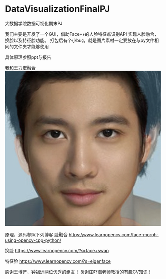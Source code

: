 # DataVisualizationFinalPJ
大数据学院数据可视化期末PJ

我们主要是开发了一个GUI，借助Face++的人脸特征点识别API
实现人脸融合，换脸以及特征脸功能。
打包后有个小bug，就是图片素材一定要放在与py文件相同的文件夹才能够使用

具体原理参照ppt与报告


我和王力宏融合
![image](https://github.com/AlexanderChiuluvB/DataVisualizationFinalPJ/blob/master/alpha.png)


原理，源码参照下列博客
脸融合
https://www.learnopencv.com/face-morph-using-opencv-cpp-python/

换脸
https://www.learnopencv.com/?s=face+swap

特征脸
https://www.learnopencv.com/?s=eigenface


感谢王博俨，钟祖远两位优秀的组友！
感谢庄吓海老师教授的有趣CV知识！

